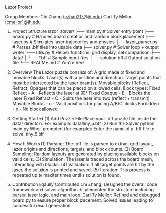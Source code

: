 Lazor Project

Group Members:
Chi Zhang (czhan213@jh.edu)
Carl Ty Mellor (cmellor1@jh.edu)
 
1. Project Structure
lazor_solver/
├── main.py              # Solver entry point
├── board.py             # Handles board creation and random block placement
├── laser.py             # Simulates laser trajectories and physics
├── lazor_parser.py      # Parses .bff files into usable data
├── solver.py            # Solver loop + output writer
├── utils.py             # Helper functions: grid display, set comparison
├── data/
│   └── *.bff            # Sample input files
├── solution.bff         # Output solution file
└── README.md            # You're here

2. Overview
The Lazor puzzle consists of: A grid made of fixed and movable blocks. Laser(s) with a position and direction. Target points that must be intersected by the laser beam(s). Movable blocks (Reflect, Refract, Opaque) that can be placed on allowed cells.
Block types:
Fixed Reflect	- A	- Reflects the laser at 90°
Fixed Opaque	- B -	Blocks the laser
Fixed Refract -	C -	Splits the laser into two (reflect + transmit)
Movable Blocks	- o -	Valid positions for placing A/B/C blocks
Forbidden -	x -	No block allowed

3. Getting Started
(1) Add Puzzle File
Place your .bff puzzle file inside the data/ directory. For example: data/tiny_5.bff
(2) Run the Solver
python main.py
When prompted (for example): Enter the name of a .bff file to solve: tiny_5.bff

4. How It Works
(1) Parsing: The .bff file is parsed to extract grid layout, lazor origins and directions, targets, and block counts.
(2) Board Sampling: Random layouts are generated by placing available blocks on valid cells.
(3) Simulation: The laser is traced across the board mesh, interacting with blocks.
(4) Validation: If all target points are hit by the laser, the solution is printed and saved.
(5) Iteration: This process is repeated up to maxiter times until a solution is found.

5. Contribution
Eqaully Contributed
Chi Zhang: Designed the overall code framework and solver algorithm. Implemented the structure including parser, laser logic, and main loop.
Carl Ty Mellor: Refined and debugged board.py to ensure proper block placement. Solved issues leading to successful result generation.

